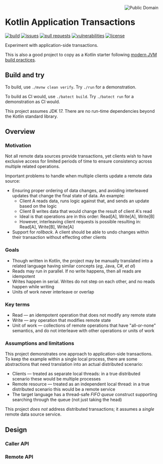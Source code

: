 <a href="LICENSE.md">
<img src="https://unlicense.org/pd-icon.png" alt="Public Domain" align="right"/>
</a>

# Kotlin Application Transactions

[![build](https://github.com/binkley/kotlin-application-transactions/workflows/build/badge.svg)](https://github.com/binkley/kotlin-application-transactions/actions)
[![issues](https://img.shields.io/github/issues/binkley/kotlin-application-transactions.svg)](https://github.com/binkley/kotlin-application-transactions/issues/)
[![pull requests](https://img.shields.io/github/issues-pr/binkley/kotlin-application-transactions.svg)](https://github.com/binkley/kotlin-application-transactions/pulls)
[![vulnerabilities](https://snyk.io/test/github/binkley/kotlin-application-transactions/badge.svg)](https://snyk.io/test/github/binkley/kotlin-application-transactions)
[![license](https://img.shields.io/badge/license-Public%20Domain-blue.svg)](http://unlicense.org/)

Experiment with application-side transactions.

This is also a good project to copy as a Kotlin starter following [modern JVM
build practices](https://github.com/binkley/modern-java-practices).

## Build and try

To build, use `./mvnw clean verify`.
Try `./run` for a demonstration.

To build as CI would, use `./batect build`.
Try `./batect run` for a demonstration as CI would.

This project assumes JDK 17.
There are no run-time dependencies beyond the Kotlin standard library.

## Overview

### Motivation

Not all remote data sources provide transactions, yet clients wish to have
exclusive access for limited periods of time to ensure consistency across
multiple related operations.

Important problems to handle when multiple clients update a remote data source:

- Ensuring proper ordering of data changes, and avoiding interleaved updates 
  that change the final state of data.
  An example:
  * Client A reads data, runs logic against that, and sends an update based 
    on the logic
  * Client B writes data that would change the result of client A's read
  * Ideal is that operations are in this order: Read\[A], Write\[A], Write\[B]
  * However, interleaving client requests is possible resulting in: Read\[A],
    Write\[B], Write\[A]
- Support for _rollback_.
  A client should be able to undo changes within their transaction without 
  effecting other clients

### Goals

* Though written in Kotlin, the project may be manually translated into a
  related language having similar concepts (_eg_, Java, C#, _et al_)
* Reads may run in parallel.
  If no write happens, then all reads are idempotent
* Writes happen in serial.
  Writes do not step on each other, and no reads happen while writing
* Units of work never interleave or overlap

### Key terms

- Read &mdash; an idempotent operation that does not modify any remote state
- Write &mdash; any operation that modifies remote state
- Unit of work &mdash; collections of remote operations that have 
  "all-or-none" semantics, and do not interleave with other operations or 
  units of work

### Assumptions and limitations

This project demonstrates one approach to application-side transactions.
To keep the example within a single local process, there are some
abstractions that need translation into an actual distributed scenario:

- Clients &mdash; treated as separate local threads: in a true distributed
  scenario these would be multiple processes
- Remote resource &mdash; treated as an independent local thread: in a true
  distributed scenario this would be a remote service
- The target language has a thread-safe _FIFO queue_ construct supporting 
  searching through the queue (not just taking the head)

This project _does not_ address distributed transactions; it assumes a
_single_ remote data source service.

## Design

### Caller API

### Remote API
